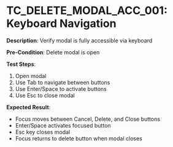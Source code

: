 # TC_DELETE_MODAL_ACC_001: Keyboard Navigation

**Description**: Verify modal is fully accessible via keyboard

**Pre-Condition**: Delete modal is open

**Test Steps**:
1. Open modal
2. Use Tab to navigate between buttons
3. Use Enter/Space to activate buttons
4. Use Esc to close modal

**Expected Result**:
- Focus moves between Cancel, Delete, and Close buttons
- Enter/Space activates focused button
- Esc key closes modal
- Focus returns to delete button when modal closes